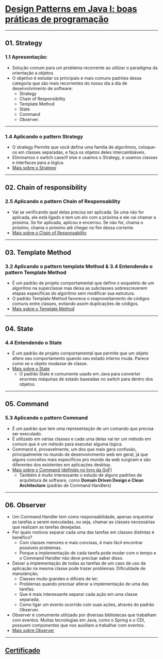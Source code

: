 # [Design Patterns em Java I: boas práticas de programação](https://cursos.alura.com.br/course/introducao-design-patterns-java)

***

## 01. Strategy

### 1.1 Apresentação:

* Solução comum para um problema recorrente ao utilizar o paradigma da orientação a objetos
* O objetivo é estudar os principais e mais comuns padrões dessa categoria que são mais recorrentes do nosso dia a dia
  de desenvolvimento de software:
    * Strategy
    * Chain of Responsibility
    * Template Method
    * State
    * Command
    * Observer.

---

### 1.4 Aplicando o pattern Strategy

* O strategy Permite que você defina uma família de algoritmos, coloque-os em classes separadas, e faça os objetos deles
  intercambiáveis.
* Eliminamos o switch case/if else e usamos o Strategy, e usamos classes e interfaces para a lógica.
* [Mais sobre o Strategy](https://refactoring.guru/pt-br/design-patterns/strategy)

---

## 02. Chain of responsibility

### 2.5 Aplicando o pattern Chain of Responsability

* Vai se verificando qual delas precisa ser aplicada. Se uma não for aplicada, ele está ligado e tem
  um elo com a próxima e ele vai chamar a próxima. Se for aplicada, aplicou e encerrou. Se não for, chama o próximo,
  chama o próximo até chegar no fim dessa corrente.
* [Mais sobre o Chain of Responsability](https://refactoring.guru/design-patterns/chain-of-responsibility)

---

## 03. Template Method

### 3.2 Aplicando o pattern template Method & 3.4 Entendendo o pattern Template Method

* É um padrão de projeto comportamental que define o esqueleto de um algoritmo na superclasse mas deixa as subclasses
  sobrescreverem etapas específicas do algoritmo sem modificar sua estrutura.
* O padrão Template Method favorece o reaproveitamento de códigos comuns entre classes, evitando assim
  duplicações de códigos.
* [Mais sobre o Template Method](https://refactoring.guru/design-patterns/template-method)

---

## 04. State

### 4.4 Entendendo o State

* É um padrão de projeto comportamental que permite que um objeto altere seu comportamento quando seu estado interno
  muda. Parece como se o objeto mudasse de classe.
* [Mais sobre o State](https://refactoring.guru/design-patterns/state)
    * O padrão State é comumente usado em Java para converter enormes máquinas de estado baseadas no switch para dentro
      dos objetos.

---

## 05. Command

### 5.3 Aplicando o pattern Command

* É um padrão que tem uma representação de um comando que precisa ser executado.
* É utilizado em várias classes e cada uma delas vai ter um método em comum que é um método para executar alguma lógica.
* Command é, provavelmente, um dos que mais gera confusão, principalmente no mundo de desenvolvimento web em geral, já
  que alguns conceitos mais específicos pro mundo da web surgiram e são diferentes dos existentes em aplicações desktop.
* [Mais sobre o Command (definido no livro da GoF)](https://refactoring.guru/design-patterns/command)
    * Também é muito interessante o estudo de alguns padrões de arquitetura de software, como **Domain Driven Design e
      Clean Architecture** (padrão de Command Handlers)

---

## 06. Observer

* Um Command Handler tem como responsabilidade, apenas orquestrar as tarefas a serem executadas, ou seja,
  chamar as classes necessárias que realizam as tarefas desejadas.
* Por quais motivos separar cada uma das tarefas em classes distintas é benéfico?
    * Com classes menores e mais concisas, é mais fácil encontrar possíveis problemas.
    * Porque a implementação de cada tarefa pode mudar com o tempo e o Command Handler não deve precisar saber disso.
* Deixar a implementação de todas as tarefas de um caso de uso da aplicação na mesma classe pode trazer problemas:
  Dificuldade de manutenção;
    * Classes muito grandes e difíceis de ler;
    * Problemas quando precisar alterar a implementação de uma das tarefas.
    * Que é mais interessante separar cada ação em uma classe separada;
    * Como ligar um evento ocorrido com suas ações, através do padrão Observer.
* Observer é comumente utilizado por diversas bibliotecas que trabalham com eventos. Muitas tecnologias em Java, como o
  Spring e o CDI, possuem componentes que nos auxiliam a trabalhar com eventos.
* [Mais sobre Observer](https://refactoring.guru/design-patterns/observer)

---

## [Certificado](https://cursos.alura.com.br/user/wesleyschwartzz/course/introducao-design-patterns-java/certificate)










